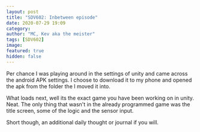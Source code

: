 ```yaml
---
layout: post
title: "SDV602: Inbetween episode"
date: 2020-07-29 19:09
category: 
author: "MC, Kev aka the meister"
tags: [SDV602]
image: 
featured: true
hidden: false
---
```


Per chance I was playing around in the settings of unity and came across the android APK settings. I choose to download it to my phone and opened the apk from the folder the I moved it into.

What loads next, well its the exact game you have been working on in unity. Neat. The only thing that wasn't in the already programmed game was the title screen, some of the logic and the sensor input.

Short though, an additional daily thought or journal if you will.
